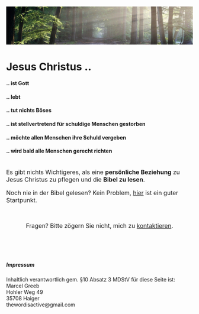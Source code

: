 ![alt text](the-road-815297_1920.jpg "poster")

<h1>Jesus Christus ..</h1>

<h4>.. ist Gott</h4>
<h4>.. lebt</h4>
<h4>.. tut nichts Böses</h4>
<h4>.. ist stellvertretend für schuldige Menschen gestorben</h4>
<h4>.. möchte allen Menschen ihre Schuld vergeben</h4>
<h4>.. wird bald alle Menschen gerecht richten</h4>

<h1></h1>
<p style="font-size:16px">Es gibt nichts Wichtigeres, als eine <b>persönliche Beziehung</b> zu Jesus Christus zu pflegen und die <b>Bibel zu lesen</b>.</p>

<p style="font-size:16px">Noch nie in der Bibel gelesen? Kein Problem, <a href="https://www.csv-bibel.de/bibel/johannes-1">hier</a> ist ein guter Startpunkt.</p>
<br>
<p style="font-size:16px;text-align:center">Fragen? Bitte zögern Sie nicht, mich zu <a href="mailto:thewordisactive@gmail.com">kontaktieren</a>.</p>
<br>
<br>
<br>
<h5>Impressum</h5>
<p>
Inhaltlich verantwortlich gem. §10 Absatz 3 MDStV für diese Seite ist:<br>
Marcel Greeb<br>
Hohler Weg 49<br>
35708 Haiger<br>
thewordisactive@gmail.com
